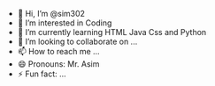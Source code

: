 - 👋 Hi, I’m @sim302
- 👀 I’m interested in Coding
- 🌱 I’m currently learning HTML Java Css and Python
- 💞️ I’m looking to collaborate on ...
- 📫 How to reach me ...
- 😄 Pronouns: Mr. Asim
- ⚡ Fun fact: ...

<!---
asim302/asim302 is a ✨ special ✨ repository because its `README.md` (this file) appears on your GitHub profile.
You can click the Preview link to take a look at your changes.
--->
